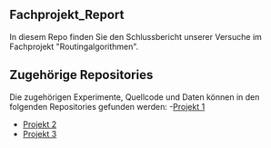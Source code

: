## Fachprojekt_Report

In diesem Repo finden Sie den Schlussbericht unserer Versuche im Fachprojekt "Routingalgorithmen".
## Zugehörige Repositories
Die zugehörigen Experimente, Quellcode und Daten können in den folgenden Repositories gefunden werden:
-[Projekt 1](https://github.com/ziadat69/Routingalgo_G3)
- [Projekt 2](https://github.com/ziadat69/fachpro2)
- [Projekt 3](https://github.com/useruser300/Fachprojekt-Routingalgorithmen)
